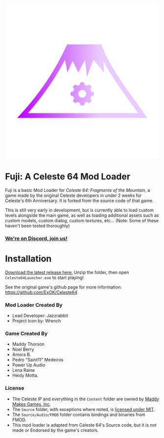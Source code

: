 ![Fuji](fuji.png)
# Fuji: A Celeste 64 Mod Loader
Fuji is a basic Mod Loader for *Celeste 64: Fragments of the Mountain*, a game made by the original Celeste developers in under 2 weeks for Celeste's 6th Anniversary. It is forked from the source code of that game.

This is still very early in development, but is currently able to load custom levels alongside the main game, as well as loading additional assets such as custom models, custom dialog, custom textures, etc... (Note: Some of these haven't been tested thoroughly)

### [We're on Discord, join us!](https://discord.gg/9NJcbSyuae)

# Installation
[Download the latest release here.](https://github.com/jasminegamedev/Fuji/releases/latest)
Unzip the folder, then open `Celeste64Launcher.exe` to start playing!

See the original game's github page for more information:
https://github.com/ExOK/Celeste64

### Mod Loader Created By
 - Lead Developer: Jazzrabbit
 - Project Icon by: Wrench

### Game Created By
 - Maddy Thorson
 - Noel Berry
 - Amora B.
 - Pedro "Saint11" Medeiros
 - Power Up Audio
 - Lena Raine
 - Heidy Motta.

### License
 - The Celeste IP and everything in the `Content` folder are owned by [Maddy Makes Games, Inc](https://www.maddymakesgames.com/).
 - The `Source` folder, with exceptions where noted, is [licensed under MIT](Source/License.txt).
 - The `Source/Audio/FMOD` folder contains bindings and binaries from FMOD.
 - This mod loader is adapted from Celeste 64's Source code, but it is not made or Endorsed by the game's creators. 
